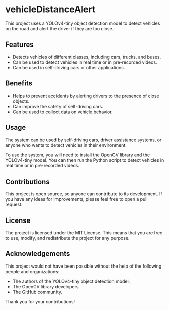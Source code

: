# vehicleDistanceAlert

This project uses a YOLOv4-tiny object detection model to detect vehicles on the road and alert the driver if they are too close.

## Features

* Detects vehicles of different classes, including cars, trucks, and buses.
* Can be used to detect vehicles in real time or in pre-recorded videos.
* Can be used in self-driving cars or other applications.

## Benefits

* Helps to prevent accidents by alerting drivers to the presence of close objects.
* Can improve the safety of self-driving cars.
* Can be used to collect data on vehicle behavior.

## Usage

The system can be used by self-driving cars, driver assistance systems, or anyone who wants to detect vehicles in their environment.

To use the system, you will need to install the OpenCV library and the YOLOv4-tiny model. You can then run the Python script to detect vehicles in real time or in pre-recorded videos.

## Contributions

This project is open source, so anyone can contribute to its development. If you have any ideas for improvements, please feel free to open a pull request.

## License

The project is licensed under the MIT License. This means that you are free to use, modify, and redistribute the project for any purpose.

## Acknowledgements

This project would not have been possible without the help of the following people and organizations:

* The authors of the YOLOv4-tiny object detection model.
* The OpenCV library developers.
* The GitHub community.

Thank you for your contributions!
